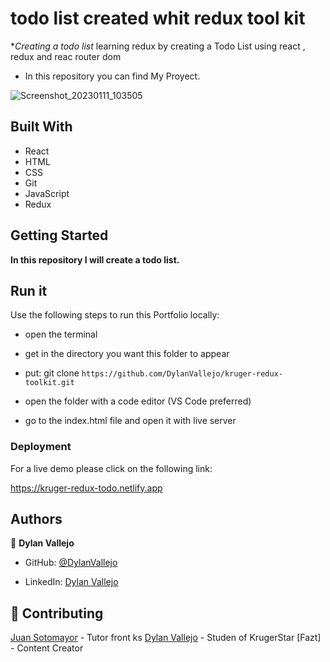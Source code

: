 # todo list created whit redux tool kit 

 **Creating a todo list*
learning redux by creating a Todo List using react , redux and reac router dom 

 - In this repository you can find My Proyect.

![Screenshot_20230111_103505](https://user-images.githubusercontent.com/99937413/211848260-f3e07fc9-a681-4df0-8848-162b21b3a68d.png)


## Built With
- React
- HTML
- CSS
- Git
- JavaScript
- Redux

## Getting Started

**In this repository I will create a todo list.**

## Run it

Use the following steps to run this Portfolio locally:

- open the terminal

- get in the directory you want this folder to appear

- put: git clone `https://github.com/DylanVallejo/kruger-redux-toolkit.git`

- open the folder with a code editor (VS Code preferred)

- go to the index.html file and open it with live server

### Deployment

For a live demo please click on the following link:

https://kruger-redux-todo.netlify.app

## Authors

👤 **Dylan Vallejo**

- GitHub: [@DylanVallejo](https://github.com/DylanVallejo)

- LinkedIn: [Dylan Vallejo](www.linkedin.com/in/dylan-vallejo)

## 🤝 Contributing

[Juan Sotomayor](https://github.com/Juanse7793) - Tutor front ks
[Dylan Vallejo](https://github.com/DylanVallejo) - Studen of KrugerStar
[Fazt] - Content Creator
